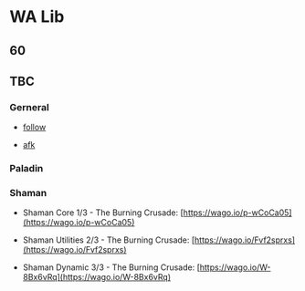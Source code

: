 # WA Lib


## 60


## TBC

### Gerneral

- [follow](./follow.md)

- [afk](./afk.md)

### Paladin



### Shaman

- Shaman Core 1/3 - The Burning Crusade: [https://wago.io/p-wCoCa05](https://wago.io/p-wCoCa05)

- Shaman Utilities 2/3 - The Burning Crusade: [https://wago.io/Fvf2sprxs](https://wago.io/Fvf2sprxs)

- Shaman Dynamic 3/3 - The Burning Crusade: [https://wago.io/W-8Bx6vRq](https://wago.io/W-8Bx6vRq)

